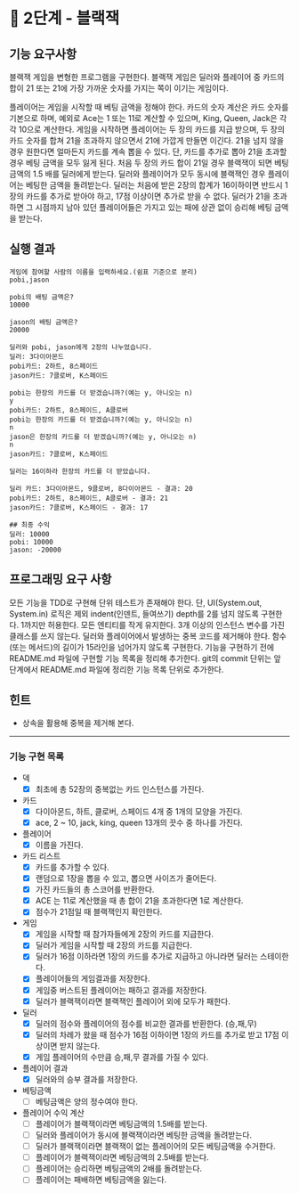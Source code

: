 # 🚀 2단계 - 블랙잭

## 기능 요구사항

블랙잭 게임을 변형한 프로그램을 구현한다. 블랙잭 게임은 딜러와 플레이어 중 카드의 합이 21 또는 21에 가장 가까운 숫자를 가지는 쪽이 이기는 게임이다.

플레이어는 게임을 시작할 때 베팅 금액을 정해야 한다.
카드의 숫자 계산은 카드 숫자를 기본으로 하며, 예외로 Ace는 1 또는 11로 계산할 수 있으며, King, Queen, Jack은 각각 10으로 계산한다.
게임을 시작하면 플레이어는 두 장의 카드를 지급 받으며, 두 장의 카드 숫자를 합쳐 21을 초과하지 않으면서 21에 가깝게 만들면 이긴다. 21을 넘지 않을 경우 원한다면 얼마든지 카드를 계속 뽑을 수 있다. 단, 카드를 추가로 뽑아 21을 초과할 경우 베팅 금액을 모두 잃게 된다.
처음 두 장의 카드 합이 21일 경우 블랙잭이 되면 베팅 금액의 1.5 배를 딜러에게 받는다. 딜러와 플레이어가 모두 동시에 블랙잭인 경우 플레이어는 베팅한 금액을 돌려받는다.
딜러는 처음에 받은 2장의 합계가 16이하이면 반드시 1장의 카드를 추가로 받아야 하고, 17점 이상이면 추가로 받을 수 없다.
딜러가 21을 초과하면 그 시점까지 남아 있던 플레이어들은 가지고 있는 패에 상관 없이 승리해 베팅 금액을 받는다.

## 실행 결과

```
게임에 참여할 사람의 이름을 입력하세요.(쉼표 기준으로 분리)
pobi,jason

pobi의 배팅 금액은?
10000

jason의 배팅 금액은?
20000

딜러와 pobi, jason에게 2장의 나누었습니다.
딜러: 3다이아몬드
pobi카드: 2하트, 8스페이드
jason카드: 7클로버, K스페이드

pobi는 한장의 카드를 더 받겠습니까?(예는 y, 아니오는 n)
y
pobi카드: 2하트, 8스페이드, A클로버
pobi는 한장의 카드를 더 받겠습니까?(예는 y, 아니오는 n)
n
jason은 한장의 카드를 더 받겠습니까?(예는 y, 아니오는 n)
n
jason카드: 7클로버, K스페이드

딜러는 16이하라 한장의 카드를 더 받았습니다.

딜러 카드: 3다이아몬드, 9클로버, 8다이아몬드 - 결과: 20
pobi카드: 2하트, 8스페이드, A클로버 - 결과: 21
jason카드: 7클로버, K스페이드 - 결과: 17

## 최종 수익
딜러: 10000
pobi: 10000 
jason: -20000

```

## 프로그래밍 요구 사항

모든 기능을 TDD로 구현해 단위 테스트가 존재해야 한다. 단, UI(System.out, System.in) 로직은 제외
indent(인덴트, 들여쓰기) depth를 2를 넘지 않도록 구현한다. 1까지만 허용한다.
모든 엔티티를 작게 유지한다.
3개 이상의 인스턴스 변수를 가진 클래스를 쓰지 않는다.
딜러와 플레이어에서 발생하는 중복 코드를 제거해야 한다.
함수(또는 메서드)의 길이가 15라인을 넘어가지 않도록 구현한다.
기능을 구현하기 전에 README.md 파일에 구현할 기능 목록을 정리해 추가한다.
git의 commit 단위는 앞 단계에서 README.md 파일에 정리한 기능 목록 단위로 추가한다.

## 힌트
- 상속을 활용해 중복을 제거해 본다.
---
### 기능 구현 목록
- 덱
  - [x] 최초에 총 52장의 중복없는 카드 인스턴스를 가진다.
- 카드 
  - [x] 다이아몬드, 하트, 클로버, 스페이드 4개 중 1개의 모양을 가진다.
  - [x] ace, 2 ~ 10, jack, king, queen 13개의 끗수 중 하나를 가진다.
- 플레이어
  - [x] 이름을 가진다.
- 카드 리스트
  - [x] 카드를 추가할 수 있다.
  - [x] 랜덤으로 1장을 뽑을 수 있고, 뽑으면 사이즈가 줄어든다.
  - [x] 가진 카드들의 총 스코어를 반환한다.
  - [x] ACE 는 11로 계산했을 때 총 합이 21을 초과한다면 1로 계산한다.
  - [x] 점수가 21점일 때 블랙잭인지 확인한다.
- 게임
  - [x] 게임을 시작할 때 참가자들에게 2장의 카드를 지급한다.
  - [x] 딜러가 게임을 시작할 때 2장의 카드를 지급한다.
  - [x] 딜러가 16점 이하라면 1장의 카드를 추가로 지급하고 아니라면 딜러는 스테이한다.
  - [x] 플레이어들의 게임결과를 저장한다.
  - [x] 게임중 버스트된 플레이어는 패하고 결과를 저장한다.
  - [x] 딜러가 블랙잭이라면 블랙잭인 플레이어 외에 모두가 패한다.
- 딜러
  - [x] 딜러의 점수와 플레이어의 점수를 비교한 결과를 반환한다. (승,패,무)
  - [x] 딜러의 차례가 왔을 때 점수가 16점 이하이면 1장의 카드를 추가로 받고 17점 이상이면 받지 않는다.
  - [x] 게임 플레이어의 수만큼 승,패,무 결과를 가질 수 있다.
- 플레이어 결과
  - [x] 딜러와의 승부 결과를 저장한다.
- 베팅금액
  - [ ] 베팅금액은 양의 정수여야 한다.
- 플레이어 수익 계산
  - [ ] 플레이어가 블랙잭이라면 베팅금액의 1.5배를 받는다.
  - [ ] 딜러와 플레이어가 동시에 블랙잭이라면 베팅한 금액을 돌려받는다.
  - [ ] 딜러가 블랙잭이라면 블랙잭이 없는 플레이어의 모든 베팅금액을 수거한다.
  - [ ] 플레이어가 블랙잭이라면 베팅금액의 2.5배를 받는다.
  - [ ] 플레이어는 승리하면 베팅금액의 2배를 돌려받는다.
  - [ ] 플레이어는 패배하면 베팅금액을 잃는다.